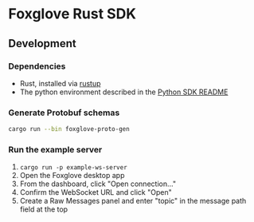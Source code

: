 # Foxglove Rust SDK

## Development

### Dependencies

- Rust, installed via [rustup](https://rustup.rs/)
- The python environment described in the [Python SDK README](../python/foxglove-sdk/README.md)

### Generate Protobuf schemas

```bash
cargo run --bin foxglove-proto-gen
```

### Run the example server

1. `cargo run -p example-ws-server`
2. Open the Foxglove desktop app
3. From the dashboard, click "Open connection..."
4. Confirm the WebSocket URL and click "Open"
5. Create a Raw Messages panel and enter "topic" in the message path field at the top
